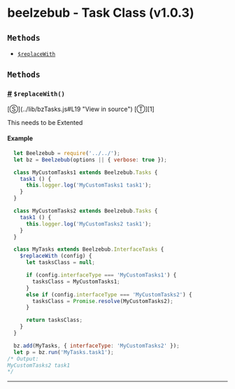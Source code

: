 # beelzebub - Task Class (v1.0.3)

<!-- div class="toc-container" -->

<!-- div -->

## `Methods`
* <a href="#$replaceWith">`$replaceWith`</a>

<!-- /div -->

<!-- /div -->

<!-- div class="doc-container" -->

<!-- div -->

## `Methods`

<!-- div -->

<h3 id="$replaceWith"><a href="#$replaceWith">#</a>&nbsp;<code>$replaceWith()</code></h3>
[&#x24C8;](../lib/bzTasks.js#L19 "View in source") [&#x24C9;][1]

This needs to be Extented

#### Example
```js
  let Beelzebub = require('../../');
  let bz = Beelzebub(options || { verbose: true });

  class MyCustomTasks1 extends Beelzebub.Tasks {
    task1 () {
      this.logger.log('MyCustomTasks1 task1');
    }
  }

  class MyCustomTasks2 extends Beelzebub.Tasks {
    task1 () {
      this.logger.log('MyCustomTasks2 task1');
    }
  }

  class MyTasks extends Beelzebub.InterfaceTasks {
    $replaceWith (config) {
      let tasksClass = null;

      if (config.interfaceType === 'MyCustomTasks1') {
        tasksClass = MyCustomTasks1;
      }
      else if (config.interfaceType === 'MyCustomTasks2') {
        tasksClass = Promise.resolve(MyCustomTasks2);
      }

      return tasksClass;
    }
  }

  bz.add(MyTasks, { interfaceType: 'MyCustomTasks2' });
  let p = bz.run('MyTasks.task1');
/* Output:
MyCustomTasks2 task1
*/

```
---

<!-- /div -->

<!-- /div -->

<!-- /div -->

 [1]: #methods "Jump back to the TOC."
